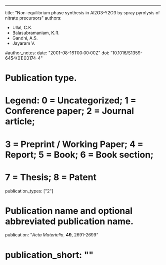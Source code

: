 ---
title: "Non-equilibrium phase synthesis in Al2O3-Y2O3 by spray pyrolysis of nitrate precursors"
authors:
- Ullal, C.K. 
- Balasubramaniam, K.R.
- Gandhi, A.S. 
- Jayaram V.

#author_notes:
date: "2001-08-16T00:00:00Z"
doi: "10.1016/S1359-6454(01)00174-4"

# Publication type.
# Legend: 0 = Uncategorized; 1 = Conference paper; 2 = Journal article;
# 3 = Preprint / Working Paper; 4 = Report; 5 = Book; 6 = Book section;
# 7 = Thesis; 8 = Patent
publication_types: ["2"]

# Publication name and optional abbreviated publication name.
publication: "*Acta Materialia*, **49**, 2691-2699"
# publication_short: ""
